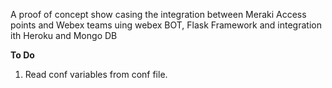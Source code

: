 A proof of concept show casing the integration between Meraki Access points and Webex teams uing webex BOT, Flask Framework and integration ith Heroku and Mongo DB

**To Do**
1. Read conf variables from conf file. 